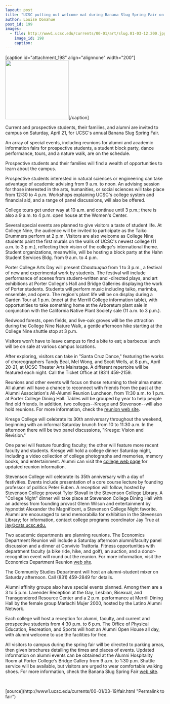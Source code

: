 ```yaml
---
layout: post
title: "UCSC putting out welcome mat during Banana Slug Spring Fair on April 21"
author: Louise Donahue
post_id: 199
images:
  - file: http://www1.ucsc.edu/currents/00-01/art/slug.01-03-12.200.jpg
    image_id: 198
    caption: 
---
```


[caption id="attachment_198" align="alignnone" width="200"]<a href="http://localhost/mysite/wp-content/uploads/2001/03/slug.01-03-12.200.jpg"><img class="size-full wp-image-198" src="http://localhost/mysite/wp-content/uploads/2001/03/slug.01-03-12.200.jpg" alt="" width="200" height="186" /></a>[/caption]
<p>
  Current and prospective students, their families, and alumni are invited to campus on Saturday, April 21, for UCSC's annual Banana Slug Spring Fair.
</p>An array of special events, including reunions for alumni and academic information fairs for prospective students, a student block party, dance performance, tours, and a nature walk, are on the schedule.
<p>
  Prospective students and their families will find a wealth of opportunities to learn about the campus.
</p>
<p>
  Prospective students interested in natural sciences or engineering can take advantage of academic advising from 9 a.m. to noon. An advising session for those interested in the arts, humanities, or social sciences will take place from 12:30 to 4 p.m. Workshops explaining UCSC's college system and financial aid, and a range of panel discussions, will also be offered.
</p>
<p>
  College tours get under way at 10 a.m. and continue until 3 p.m.; there is also a 9 a.m. to 4 p.m. open house at the Women's Center.
</p>
<p>
  Several special events are planned to give visitors a taste of student life. At College Nine, the audience will be invited to participate as the Taiko Drummers perform at 2 p.m. Visitors are also welcome as College Nine students paint the first murals on the walls of UCSC's newest college (11 a.m. to 3 p.m.), reflecting their vision of the college's international theme. Student organizations, meanwhile, will be hosting a block party at the Hahn Student Services Bldg. from 9 a.m. to 4 p.m.
</p>
<p>
  Porter College Arts Day will present <i>Chautauqua</i> from 1 to 3 p.m., a festival of new and experimental work by students. The festival will include performance of scenes from student-written and -directed plays, and art exhibitions at Porter College's Hall and Bridge Galleries displaying the work of Porter students. Students will perform music including taiko, marimba, ensemble, and opera. The region's plant life will be on display during a Garden Tour at 1 p.m. (meet at the Merrill College information table), with opportunities to take something home at the Arboretum plant sale in conjunction with the California Native Plant Society sale (11 a.m. to 3 p.m.).
</p>
<p>
  Redwood forests, open fields, and live-oak groves will be the attraction during the College Nine Nature Walk, a gentle afternoon hike starting at the College Nine shuttle stop at 3 p.m.
</p>
<p>
  Visitors won't have to leave campus to find a bite to eat; a barbecue lunch will be on sale at various campus locations.
</p>
<p>
  After exploring, visitors can take in "Santa Cruz Dance," featuring the works of choreographers Tandy Beal, Mel Wong, and Scott Wells, at 8 p.m., April 20-21, at UCSC Theater Arts Mainstage. A different repertoire will be featured each night. Call the Ticket Office at (831) 459-2159.
</p>
<p>
  Reunions and other events will focus on those returning to their alma mater.<br>
  All alumni will have a chance to reconnect with friends from the past at the Alumni Association's All-Alumni Reunion Luncheon, from 11:30 a.m. to 1 p.m. at Porter College Dining Hall. Tables will be grouped by year to help people find old friends. In addition, two colleges--Kresge and Stevenson--will also hold reunions. For more information, check the <a href="%20http://alumni.ucsc.edu/reunions/bssf_2001.htm">reunion web site</a>.
</p>
<p>
  Kresge College will celebrate its 30th anniversary throughout the weekend, beginning with an informal Saturday brunch from 10 to 11:30 a.m. In the afternoon there will be two panel discussions, "Kresge: Vision and Revision."
</p>
<p>
  One panel will feature founding faculty; the other will feature more recent faculty and students. Kresge will hold a college dinner Saturday night, including a video collection of college photographs and memories, memory books, and entertainment. Alumni can visit the <a href="http://www2.ucsc.edu/kresge/">college web page</a> for updated reunion information.
</p>
<p>
  Stevenson College will celebrate its 35th anniversary with a day of festivities. Events include presentation of a core course lecture by founding professor of politics Peter Euben. A reception will follow, hosted by Stevenson College provost Tyler Stovall in the Stevenson College Library. A "College Night" dinner will take place at Stevenson College Dining Hall with an address from founding provost Glenn Wilson and entertainment by hypnotist Alexander the Magnificent, a Stevenson College Night favorite. Alumni are encouraged to send memorabilia for exhibition in the Stevenson Library; for information, contact college programs coordinator Jay True at <a href="mailto:jay@cats.ucsc.edu.">jay@cats.ucsc.edu.</a>
</p>
<p>
  Two academic departments are planning reunions. The Economics Department Reunion will include a Saturday afternoon alumni/faculty panel discussion and a dinner at Convivio Trattoria. Fitness opportunities with department faculty (a bike ride, hike, and golf), an auction, and a donor-recognition event will round out the reunion. For more information, visit the Economics Department Reunion <a href="http://econ.ucsc.edu/alumni.shtml">web site</a>.
</p>
<p>
  The Community Studies Department will host an alumni-student mixer on Saturday afternoon. Call (831) 459-2849 for details.
</p>
<p>
  Alumni affinity groups also have special events planned. Among them are a 3 to 5 p.m. Lavender Reception at the Gay, Lesbian, Bisexual, and Transgendered Resource Center and a 2 p.m. performance at Merrill Dining Hall by the female group Mariachi Mujer 2000, hosted by the Latino Alumni Network.
</p>
<p>
  Each college will host a reception for alumni, faculty, and current and prospective students from 4:30 p.m. to 6 p.m. The Office of Physical Education, Recreation, and Sports will host an Alumni Open House all day, with alumni welcome to use the facilities for free.
</p>
<p>
  All visitors to campus during the spring fair will be directed to parking areas, then given brochures detailing the times and places of events. Updated information on alumni events can be obtained at the Alumni Hospitality Room at Porter College's Bridge Gallery from 9 a.m. to 1:30 p.m. Shuttle service will be available, but visitors are urged to wear comfortable walking shoes. For more information, check the Banana Slug Spring Fair <a href="http://www.admissions.ucsc.edu/bssf/general.html">web site</a>.
</p>
<p>
  <br>

</p>
[source](http://www1.ucsc.edu/currents/00-01/03-19/fair.html "Permalink to fair")
